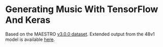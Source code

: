 # Generating Music With TensorFlow And Keras

Based on the MAESTRO [v3.0.0 dataset](http://g.co/magenta/maestro-dataset). Extended output from the 48v1 model is available [here](/outputs/test_music_20_48v1_synth.m4a).
